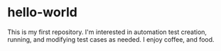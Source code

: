 # hello-world
This is my first repository.
I'm interested in automation test creation, running, and modifying test cases as needed.
I enjoy coffee, and food.

